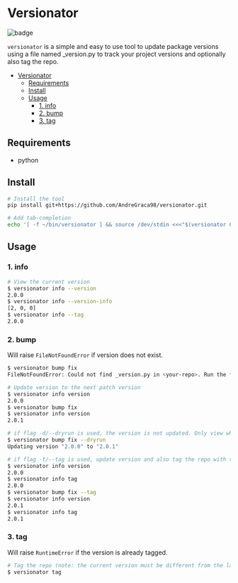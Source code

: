 # Versionator

![badge](https://img.shields.io/github/v/tag/AndreGraca98/version-updater?logo=python&logoColor=yellow&label=version)

`versionator` is a simple and easy to use tool to update package versions using a file named _version.py to track your project versions and optionally also tag the repo.

- [Versionator](#versionator)
  - [Requirements](#requirements)
  - [Install](#install)
  - [Usage](#usage)
    - [1. info](#1-info)
    - [2. bump](#2-bump)
    - [3. tag](#3-tag)

## Requirements

- python

## Install

```bash
# Install the tool
pip install git+https://github.com/AndreGraca98/versionator.git

# Add tab-completion
echo '[ -f ~/bin/versionator ] && source /dev/stdin <<<"$(versionator COMPLETION INIT)"' >>~/.bash_completion
```

## Usage

### 1. info

  ```bash
  # View the current version
  $ versionator info --version
  2.0.0
  $ versionator info --version-info
  [2, 0, 0]
  $ versionator info --tag
  2.0.0
  ```

### 2. bump

Will raise `FileNotFoundError` if version does not exist.

```bash
$ versionator bump fix
FileNotFoundError: Could not find _version.py in <your-repo>. Run the following: echo '__version__ = "0.0.0"' > _version.py

# Update version to the next patch version
$ versionator info version
2.0.0
$ versionator bump fix
$ versionator info version
2.0.1

# if flag -d/--dryrun is used, the version is not updated. Only view what would happen
$ versionator bump fix --dryrun
Updating version "2.0.0" to "2.0.1"

# if flag -t/--tag is used, update version and also tag the repo with the version
$ versionator info version
2.0.0
$ versionator info tag
2.0.0
$ versionator bump fix --tag
$ versionator info version
2.0.1
$ versionator info tag
2.0.1
```

### 3. tag

Will raise `RuntimeError` if the version is already tagged.

```python
# Tag the repo (note: the current version must be different from the latest tag)
$ versionator tag
```
